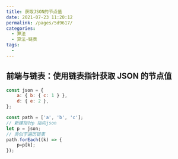 ```yaml
---
title: 获取JSON的节点值
date: 2021-07-23 11:20:12
permalink: /pages/5d9617/
categories:
  - 算法
  - 算法-链表
tags:
  - 
---
```

##  前端与链表：使用链表指针获取 JSON 的节点值 

```js
const json = {
    a: { b: { c: 1 } },
    d: { e: 2 },
};

const path = ['a', 'b', 'c'];
// 新建指针p 指向json
let p = json;
// 类似于遍历链表
path.forEach((k) => {
    p=p[k];
});

```

